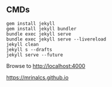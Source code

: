 ## CMDs

```
gem install jekyll
gem install jekyll bundler
bundle exec jekyll serve
bundle exec jekyll serve --livereload
jekyll clean
jekyll s --drafts
jekyll serve --future
```

Browse to <http://localhost:4000>

https://mrinalcs.github.io
